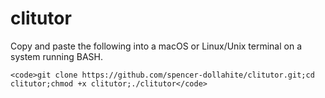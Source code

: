 # clitutor

Copy and paste the following into a macOS or Linux/Unix terminal on a system running BASH.
```
<code>git clone https://github.com/spencer-dollahite/clitutor.git;cd clitutor;chmod +x clitutor;./clitutor</code>
```
